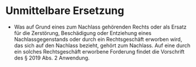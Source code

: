 # Unmittelbare Ersetzung

- Was auf Grund eines zum Nachlass gehörenden Rechts oder als Ersatz für die Zerstörung, Beschädigung oder Entziehung eines Nachlassgegenstands oder durch ein Rechtsgeschäft erworben wird, das sich auf den Nachlass bezieht, gehört zum Nachlass. Auf eine durch ein solches Rechtsgeschäft erworbene Forderung findet die Vorschrift des § 2019 Abs. 2 Anwendung.

